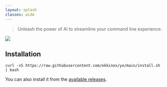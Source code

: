 ```yaml
---
layout: splash
classes: wide
---
```

 
> Unleash the power of AI to streamline your command line experience.

![](https://raw.githubusercontent.com/ekkinox/yo/main/docs/_assets/intro.gif)

## Installation

```shell
curl -sS https://raw.githubusercontent.com/ekkinox/yo/main/install.sh | bash
```

You can also install it from the [available releases](https://github.com/ekkinox/yo/releases).


